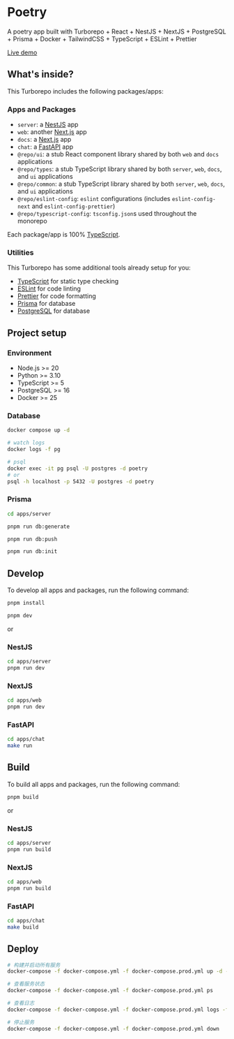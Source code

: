 # Poetry

A poetry app built with Turborepo + React + NestJS + NextJS + PostgreSQL + Prisma + Docker + TailwindCSS + TypeScript + ESLint + Prettier

[Live demo](https://poetry.codefe.cn/)

## What's inside?

This Turborepo includes the following packages/apps:

### Apps and Packages

- `server`: a [NestJS](https://nestjs.com/) app
- `web`: another [Next.js](https://nextjs.org/) app
- `docs`: a [Next.js](https://nextjs.org/) app
- `chat`: a [FastAPI](https://fastapi.tiangolo.com/) app
- `@repo/ui`: a stub React component library shared by both `web` and `docs` applications
- `@repo/types`: a stub TypeScript library shared by both `server`, `web`, `docs`, and `ui` applications
- `@repo/common`: a stub TypeScript library shared by both `server`, `web`, `docs`, and `ui` applications
- `@repo/eslint-config`: `eslint` configurations (includes `eslint-config-next` and `eslint-config-prettier`)
- `@repo/typescript-config`: `tsconfig.json`s used throughout the monorepo

Each package/app is 100% [TypeScript](https://www.typescriptlang.org/).

### Utilities

This Turborepo has some additional tools already setup for you:

- [TypeScript](https://www.typescriptlang.org/) for static type checking
- [ESLint](https://eslint.org/) for code linting
- [Prettier](https://prettier.io) for code formatting
- [Prisma](https://prisma.io) for database
- [PostgreSQL](https://www.postgresql.org) for database

## Project setup

### Environment

- Node.js >= 20
- Python >= 3.10
- TypeScript >= 5
- PostgreSQL >= 16
- Docker >= 25

### Database

```bash
docker compose up -d

# watch logs
docker logs -f pg

# psql
docker exec -it pg psql -U postgres -d poetry
# or
psql -h localhost -p 5432 -U postgres -d poetry
```

### Prisma

```bash
cd apps/server

pnpm run db:generate

pnpm run db:push

pnpm run db:init
```

## Develop

To develop all apps and packages, run the following command:

```bash
pnpm install
```

```bash
pnpm dev
```

or

### NestJS

```bash
cd apps/server
pnpm run dev
```

### NextJS

```bash
cd apps/web
pnpm run dev
```

### FastAPI

```bash
cd apps/chat
make run
```

## Build

To build all apps and packages, run the following command:

```bash
pnpm build
```

or

### NestJS

```bash
cd apps/server
pnpm run build
```

### NextJS

```bash
cd apps/web
pnpm run build
```

### FastAPI

```bash
cd apps/chat
make build
```

## Deploy

```bash
# 构建并启动所有服务
docker-compose -f docker-compose.yml -f docker-compose.prod.yml up -d --build

# 查看服务状态
docker-compose -f docker-compose.yml -f docker-compose.prod.yml ps

# 查看日志
docker-compose -f docker-compose.yml -f docker-compose.prod.yml logs -f

# 停止服务
docker-compose -f docker-compose.yml -f docker-compose.prod.yml down
```
